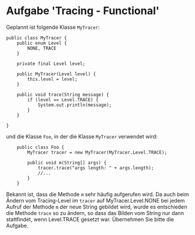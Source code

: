 # Aufgabe 'Tracing - Functional'

Geplannt ist folgende Klasse `MyTracer`:

	public class MyTracer {
		public enum Level {
			NONE, TRACE
		}
		
		private final Level level;
		
		public MyTracer(Level level) {
			this.level = level;
		}
	
		public void trace(String message) {
			if (level == Level.TRACE) {
				System.out.println(message);
			}
		}
		
	}
	
und die Klasse `Foo`, in der die Klasse `MyTracer` verwendet wird:	
	
		public class Foo {
			MyTracer tracer = new MyTracer(MyTracer.Level.TRACE);
			
			public void m(String[] args) {		
				tracer.trace("args length: " + args.length);
				//...
			}
		}

Bekannt ist, dass die Methode `m` sehr häufig aufgerufen wird. Da auch beim Ändern vom Tracing-Level im `tracer` auf MyTracer.Level.NONE bei jedem Aufruf der Methode `m` der neue String gebildet wird, wurde es entschieden die Methode `trace` so zu ändern, so dass das Bilden vom String nur dann stattfindet, wenn Level.TRACE gesetzt war. Übernehmen Sie bitte die Aufgabe.

